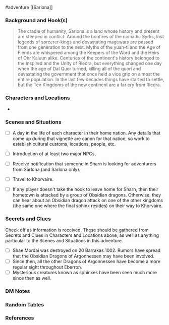  #adventure [[Sarlona]]

### Background and Hook(s)

>The cradle of humanity, Sarlona is a land whose history and present are steeped in conflict. Around the bonfires of the nomadic Syrks, lost legends of sorcerer-kings and devastating magewars are passed from one generation to the next. Myths of the yuan-ti and the Age of Fiends are whispered among the Keepers of the Word and the Heirs of Ohr Kaluun alike.
>Centuries of the continent's history belonged to the Inspired and the Unity of Riedra, but everything changed one day when the age of Dal Quor turned, killing all of the quori and devastating the government that once held a vice grip on almost the entire population. In the last few decades things have started to settle, but the Ten Kingdoms of the new continent are a far cry from Riedra.

### Characters and Locations

* 

### Scenes and Situations

 - [ ]  A day in the life of each character in their home nation.
	Any details that come up during that vignette are canon for that nation, so work to establish cultural customs, locations, people, etc.

 - [ ]  Introduction of at least two major NPCs.

 - [ ]  Receive notification that someone in Sharn is looking for adventurers from Sarlona (and Sarlona only).

 - [ ]  Travel to Khorvaire.

 - [ ]  If any player doesn't take the hook to leave home for Sharn, then their hometown is attacked by a group of Obsidian dragons. Otherwise, they can hear about an Obsidian dragon attack on one of the other kingdoms (the same one where the final sphinx resides) on their way to Khorvaire.

### Secrets and Clues
Check off as information is received. These should be gathered from Secrets and Clues in Characters and Locations above, as well as anything particular to the Scenes and Situations in this adventure.

 - [ ]  Shae Mordai was destroyed on 20 Barrakas 1002. Rumors have spread that the Obsidian Dragons of Argonnessen may have been involved.
 - [ ]  Since then, all the other Dragons of Argonnessen have become a more regular sight throughout Eberron.
 - [ ]  Mysterious creatures known as sphinxes have been seen much more since then as well.

### DM Notes



### Random Tables



### References
